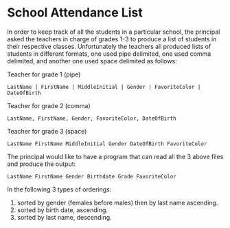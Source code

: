 School Attendance List
======================

In order to keep track of all the students in a particular school, the principal asked the teachers in charge of grades 1-3 to produce a list of students in their respective classes. Unfortunately the teachers all produced lists of students in different formats, one used pipe delimited, one used comma delimited, and another one used space delimited as follows:

Teacher for grade 1 (pipe)

`LastName | FirstName | MiddleInitial | Gender | FavoriteColor | DateOfBirth`

Teacher for grade 2 (comma)

`LastName, FirstName, Gender, FavoriteColor, DateOfBirth`

Teacher for grade 3 (space)

`LastName FirstName MiddleInitial Gender DateOfBirth FavoriteColor`

The principal would like to have a program that can read all the 3 above files and produce the output:

`LastName FirstName Gender Birthdate Grade FavoriteColor`

In the following 3 types of orderings:

1. sorted by gender (females before males) then by last name ascending.
1. sorted by birth date, ascending.
1. sorted by last name, descending.
